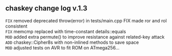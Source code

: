 ## chaskey change log v.1.3

`FIX` removed deprecated throw(error) in tests/main.cpp FIX made ror and rol consistent<br>
`FIX` memcmp replaced with time-constant details::equals<br>
`MOD` added extra permute() to improve resistance against related-key attack<br>
`ADD` chaskey::Cipher8s with non-inlined methods to save space<br>
`MOD` adjusted tests on AVR to fit ROM on ATmega256...<br>
